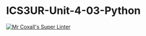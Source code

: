 # ICS3UR-Unit-4-03-Python

[![Mr Coxall's Super Linter](https://github.com/KaitlynIp64/ICS3UR-Unit-4-03-Python/workflows/Mr%20Coxall's%20Super%20Linter/badge.svg)](https://github.com/KaitlynIp64/ICS3UR-Unit-4-03-Python/actions/)
